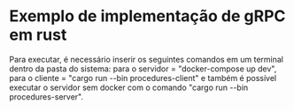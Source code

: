 # Exemplo de implementação de gRPC em rust
Para executar, é necessário inserir os seguintes comandos em um terminal dentro da pasta do sistema:
para o servidor = "docker-compose up dev",
para o cliente = "cargo run --bin procedures-client"
e também é possível executar o servidor sem docker com o comando "cargo run --bin procedures-server".
